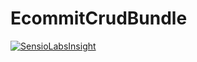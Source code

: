 EcommitCrudBundle
=================

[![SensioLabsInsight](https://insight.sensiolabs.com/projects/2fece890-5fad-491d-be4a-37889cf04063/big.png)](https://insight.sensiolabs.com/projects/2fece890-5fad-491d-be4a-37889cf04063)

